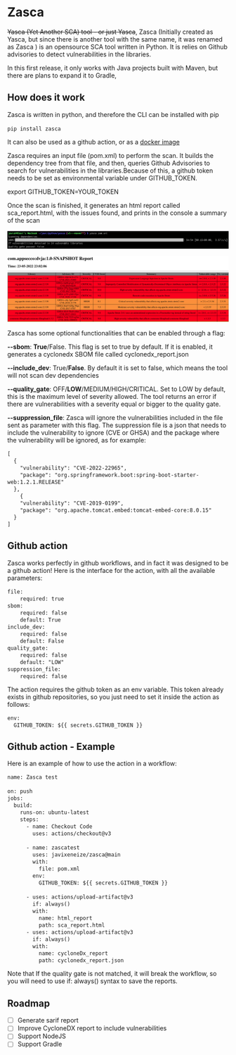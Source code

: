 # Zasca

~~Yasca (Yet Another SCA) tool - or just Yasca~~, Zasca (Initially created as Yasca, but since there is another tool with the same name, it was renamed as Zasca ) is an opensource SCA tool written in Python. It is relies on Github advisories to detect vulnerabilities in the libraries.

In this first release, it only works with Java projects built with Maven, but there are plans to expand it to Gradle,

## How does it work

Zasca is written in python, and therefore the CLI can be installed with pip

`pip install zasca`

It can also be used as a github action, or as a [docker image](https://hub.docker.com/repository/docker/javidr/zasca)

Zasca requires an input file (pom.xml) to perform the scan. It builds the dependency tree from that file, and then, queries Github Advisories to search for vulnerabilities in the libraries.Because of this, a github token needs to be set as environmental variable under GITHUB_TOKEN.



export GITHUB_TOKEN=YOUR_TOKEN

Once the scan is finished, it generates an html report called sca_report.html, with the issues found, and prints in the console a summary of the scan



![](img/console.png)



![](img/html_report.png)



Zasca has some optional functionalities that can be enabled through a flag:

**--sbom**: **True**/False. This flag is set to true by default. If it is enabled, it generates a cyclonedx SBOM file called cyclonedx_report.json

**--include_dev**: True/**False**. By default it is set to false, which means the tool will not scan dev dependencies

**--quality_gate**: OFF/**LOW**/MEDIUM/HIGH/CRITICAL. Set to LOW by default, this is the maximum level of severity allowed. The tool returns an error if there are vulnerabilities with a severity equal or bigger to the quality gate.

**--suppression_file**: Zasca will ignore the vulnerabilities included in the file sent as parameter with this flag. The suppression file is a json that needs to include the vulnerability to ignore (CVE or GHSA) and the package where the vulnerability will be ignored, as for example:

```
[
  {
    "vulnerability": "CVE-2022-22965",
    "package": "org.springframework.boot:spring-boot-starter-web:1.2.1.RELEASE"
  },
    {
    "vulnerability": "CVE-2019-0199",
    "package": "org.apache.tomcat.embed:tomcat-embed-core:8.0.15"
  }
]
```



## Github action

Zasca works perfectly in github workflows, and in fact it was designed to be a github action! Here is the interface for the action, with all the available parameters:



    file:
        required: true
    sbom:
        required: false
        default: True
    include_dev:
        required: false
        default: False
    quality_gate:
        required: false
        default: "LOW"
    suppression_file:
        required: false



The action requires the github token as an env variable. This token already exists in github repositories, so you just need to set it inside the action as follows:

    env:
      GITHUB_TOKEN: ${{ secrets.GITHUB_TOKEN }} 


## Github action - Example

Here is an example of how to use the action in a workflow:

    name: Zasca test
    
    on: push
    jobs:
      build:
        runs-on: ubuntu-latest
        steps:
          - name: Checkout Code
            uses: actions/checkout@v3
            
          - name: zascatest
            uses: javixeneize/zasca@main
            with:
              file: pom.xml
            env:
              GITHUB_TOKEN: ${{ secrets.GITHUB_TOKEN }}
              
          - uses: actions/upload-artifact@v3
            if: always()
            with:
              name: html_report
              path: sca_report.html
          - uses: actions/upload-artifact@v3
            if: always()
            with:
              name: cycloneDx_report
              path: cyclonedx_report.json  
Note that If the quality gate is not matched, it will break the workflow, so you will need to use if: always() syntax to save the reports. 



## Roadmap

- [ ] Generate sarif report
- [ ] Improve CycloneDX report to include vulnerabilities
- [ ] Support NodeJS
- [ ] Support Gradle